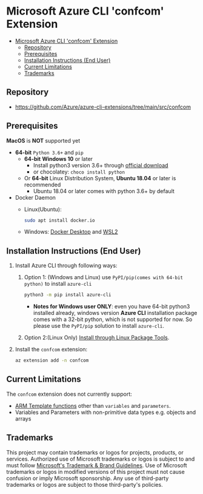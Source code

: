 # Microsoft Azure CLI 'confcom' Extension

- [Microsoft Azure CLI 'confcom' Extension](#microsoft-azure-cli-confcom-extension)
  - [Repository](#repository)
  - [Prerequisites](#prerequisites)
  - [Installation Instructions (End User)](#installation-instructions-end-user)
  - [Current Limitations](#current-limitations)
  - [Trademarks](#trademarks)

## Repository

- <https://github.com/Azure/azure-cli-extensions/tree/main/src/confcom>

## Prerequisites

**MacOS** is **NOT** supported yet

- **64-bit** `Python 3.6+` and `pip`
  - **64-bit** **Windows 10** or later
    - Install python3 version 3.6+ through [official download](https://www.python.org/downloads/)
    - or chocolatey: `choco install python`
  - Or **64-bit** Linux Distribution System, **Ubuntu 18.04** or later is recommended
    - Ubuntu 18.04 or later comes with python 3.6+ by default
- Docker Daemon
  - Linux(Ubuntu):

    ```bash
    sudo apt install docker.io
    ```

  - Windows: [Docker Desktop](https://www.docker.com/products/docker-desktop) and [WSL2](https://docs.microsoft.com/en-us/windows/wsl/install)

## Installation Instructions (End User)

1. Install Azure CLI through following ways:
   1. Option 1: (Windows and Linux) use `PyPI/pip(comes with 64-bit python)` to install `azure-cli`

      ```bash
      python3 -m pip install azure-cli
      ```

      - **Notes for Windows user ONLY**:  even you have 64-bit python3 installed already, windows version **Azure CLI** installation package comes with a 32-bit python, which is not supported for now. So please use the `PyPI/pip` solution to install `azure-cli`.

   2. Option 2:(Linux Only) [Install through Linux Package Tools](https://docs.microsoft.com/en-us/cli/azure/install-azure-cli-linux?pivots=apt).

2. Install the `confcom` extension:

   ```bash
   az extension add -n confcom
   ```

## Current Limitations

The `confcom` extension does not currently support:

- [ARM Template functions](https://learn.microsoft.com/en-us/azure/azure-resource-manager/templates/template-functions) other than `variables` and `parameters`.
- Variables and Parameters with non-primitive data types e.g. objects and arrays

## Trademarks

This project may contain trademarks or logos for projects, products, or services. Authorized use of Microsoft
trademarks or logos is subject to and must follow
[Microsoft's Trademark & Brand Guidelines](https://www.microsoft.com/en-us/legal/intellectualproperty/trademarks/usage/general).
Use of Microsoft trademarks or logos in modified versions of this project must not cause confusion or imply Microsoft sponsorship.
Any use of third-party trademarks or logos are subject to those third-party's policies.
